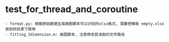 # test_for_thread_and_coroutine

```
- format.py: 根据原始数据生成画图脚本可以识别的xlsx格式, 需要把模板 empty.xlsx 放到同目录下使用
- fitting_3dimension.m: 画图脚本, 注意修改其读取的文件路径
```
